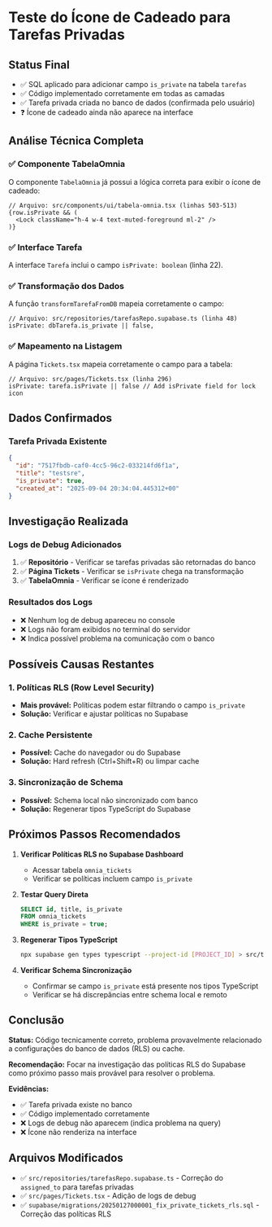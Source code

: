 # Teste do Ícone de Cadeado para Tarefas Privadas

## Status Final
- ✅ SQL aplicado para adicionar campo `is_private` na tabela `tarefas`
- ✅ Código implementado corretamente em todas as camadas
- ✅ Tarefa privada criada no banco de dados (confirmada pelo usuário)
- ❓ Ícone de cadeado ainda não aparece na interface

## Análise Técnica Completa

### ✅ Componente TabelaOmnia
O componente `TabelaOmnia` já possui a lógica correta para exibir o ícone de cadeado:

```tsx
// Arquivo: src/components/ui/tabela-omnia.tsx (linhas 503-513)
{row.isPrivate && (
  <Lock className="h-4 w-4 text-muted-foreground ml-2" />
)}
```

### ✅ Interface Tarefa
A interface `Tarefa` inclui o campo `isPrivate: boolean` (linha 22).

### ✅ Transformação dos Dados
A função `transformTarefaFromDB` mapeia corretamente o campo:

```tsx
// Arquivo: src/repositories/tarefasRepo.supabase.ts (linha 48)
isPrivate: dbTarefa.is_private || false,
```

### ✅ Mapeamento na Listagem
A página `Tickets.tsx` mapeia corretamente o campo para a tabela:

```tsx
// Arquivo: src/pages/Tickets.tsx (linha 296)
isPrivate: tarefa.isPrivate || false // Add isPrivate field for lock icon
```

## Dados Confirmados

### Tarefa Privada Existente
```json
{
  "id": "7517fbdb-caf0-4cc5-96c2-033214fd6f1a",
  "title": "testsre",
  "is_private": true,
  "created_at": "2025-09-04 20:34:04.445312+00"
}
```

## Investigação Realizada

### Logs de Debug Adicionados
1. ✅ **Repositório** - Verificar se tarefas privadas são retornadas do banco
2. ✅ **Página Tickets** - Verificar se `isPrivate` chega na transformação
3. ✅ **TabelaOmnia** - Verificar se ícone é renderizado

### Resultados dos Logs
- ❌ Nenhum log de debug apareceu no console
- ❌ Logs não foram exibidos no terminal do servidor
- ❌ Indica possível problema na comunicação com o banco

## Possíveis Causas Restantes

### 1. Políticas RLS (Row Level Security)
- **Mais provável:** Políticas podem estar filtrando o campo `is_private`
- **Solução:** Verificar e ajustar políticas no Supabase

### 2. Cache Persistente
- **Possível:** Cache do navegador ou do Supabase
- **Solução:** Hard refresh (Ctrl+Shift+R) ou limpar cache

### 3. Sincronização de Schema
- **Possível:** Schema local não sincronizado com banco
- **Solução:** Regenerar tipos TypeScript do Supabase

## Próximos Passos Recomendados

1. **Verificar Políticas RLS no Supabase Dashboard**
   - Acessar tabela `omnia_tickets`
   - Verificar se políticas incluem campo `is_private`

2. **Testar Query Direta**
   ```sql
   SELECT id, title, is_private 
   FROM omnia_tickets 
   WHERE is_private = true;
   ```

3. **Regenerar Tipos TypeScript**
   ```bash
   npx supabase gen types typescript --project-id [PROJECT_ID] > src/types/supabase.ts
   ```

4. **Verificar Schema Sincronização**
   - Confirmar se campo `is_private` está presente nos tipos TypeScript
   - Verificar se há discrepâncias entre schema local e remoto

## Conclusão

**Status:** Código tecnicamente correto, problema provavelmente relacionado a configurações do banco de dados (RLS) ou cache.

**Recomendação:** Focar na investigação das políticas RLS do Supabase como próximo passo mais provável para resolver o problema.

**Evidências:**
- ✅ Tarefa privada existe no banco
- ✅ Código implementado corretamente
- ❌ Logs de debug não aparecem (indica problema na query)
- ❌ Ícone não renderiza na interface

## Arquivos Modificados

- ✅ `src/repositories/tarefasRepo.supabase.ts` - Correção do `assigned_to` para tarefas privadas
- ✅ `src/pages/Tickets.tsx` - Adição de logs de debug
- ✅ `supabase/migrations/20250127000001_fix_private_tickets_rls.sql` - Correção das políticas RLS